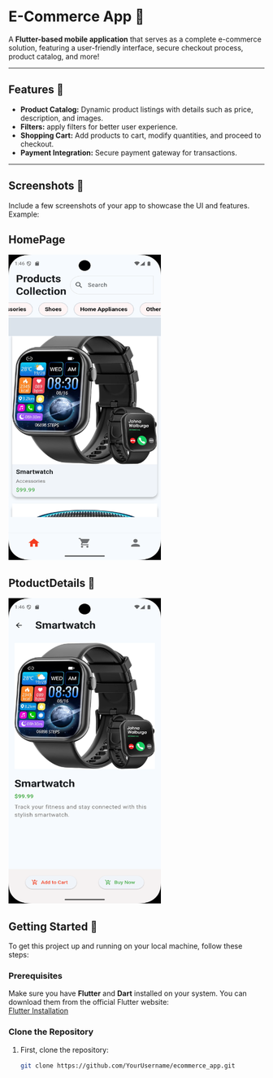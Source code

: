 # E-Commerce App 🛒

A **Flutter-based mobile application** that serves as a complete e-commerce solution, featuring a user-friendly interface, secure checkout process, product catalog, and more!

---

## Features 🚀

- **Product Catalog:** Dynamic product listings with details such as price, description, and images.
- **Filters:** apply filters for better user experience.
- **Shopping Cart:** Add products to cart, modify quantities, and proceed to checkout.
- **Payment Integration:** Secure payment gateway for transactions.

---

## Screenshots 📸

Include a few screenshots of your app to showcase the UI and features. Example:
## HomePage 
<img src="https://github.com/Sandy99098/Ecommerce_App/blob/main/screenshots/Home.png" alt="Home Screen" width="300" height="600">

## PtoductDetails 📸
<img src="https://github.com/Sandy99098/Ecommerce_App/blob/main/screenshots/ProductDetail.png" alt="Product Details Page" width="300" height="600">

## Getting Started 🚗

To get this project up and running on your local machine, follow these steps:

### Prerequisites

Make sure you have **Flutter** and **Dart** installed on your system. You can download them from the official Flutter website:  
[Flutter Installation](https://flutter.dev/docs/get-started/install)

### Clone the Repository

1. First, clone the repository:
   ```bash
   git clone https://github.com/YourUsername/ecommerce_app.git
